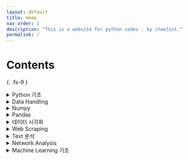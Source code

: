```yaml
---
layout: default
title: Home
nav_order: 1
description: "This is a website for python codes - by chaelist."
permalink: /
---
```


# Contents
{: .fs-9 }

<details markdown="block">
  <summary>
    Python 기초
  </summary>
  {: .fs-5 .fw-500 }

&nbsp;&nbsp; [Numbers, List, String]({{ site.baseurl }}{% link docs/python_basics/numbers_list_string.md %}) <br/>
&nbsp;&nbsp; [Dictionary, Tuple, Set]({{ site.baseurl }}{% link docs/python_basics/dictionary_tuple_set.md %}) <br/>
&nbsp;&nbsp; [Control Flow (제어문)]({{ site.baseurl }}{% link docs/python_basics/controlflow.md %}) <br/>
&nbsp;&nbsp; [Function & Module]({{ site.baseurl }}{% link docs/python_basics/function_module.md %})
{: .fs-4 .fw-300 }
</details>


<details markdown="block">
  <summary>
    Data Handling
  </summary>
  {: .fs-5 .fw-500 }

&nbsp;&nbsp; [File Input & Output]({{ site.baseurl }}{% link docs/data_handling/file_input_output.md %}) <br/>
&nbsp;&nbsp; [Regular Expressions]({{ site.baseurl }}{% link docs/data_handling/regular_expressions.md %})
{: .fs-4 .fw-300 }
</details>


<details markdown="block">
  <summary>
    Numpy
  </summary>
  {: .fs-5 .fw-500 }

&nbsp;&nbsp; [Numpy 기초]({{ site.baseurl }}{% link docs/numpy/numpy_basics.md %}) <br/>
&nbsp;&nbsp; [Numpy 연산과 통계]({{ site.baseurl }}{% link docs/numpy/numpy_arithmetics.md %})
{: .fs-4 .fw-300 }
</details>


<details markdown="block">
  <summary>
    Pandas
  </summary>
  {: .fs-5 .fw-500 }

&nbsp;&nbsp; [Pandas 기초]({{ site.baseurl }}{% link docs/pandas/pandas_basics.md %}) <br/>
&nbsp;&nbsp; [Pandas 데이터 가공]({{ site.baseurl }}{% link docs/pandas/pandas_data_modifying.md %}) <br/>
&nbsp;&nbsp; [Pandas 데이터 분석]({{ site.baseurl }}{% link docs/pandas/pandas_data_analysis.md %}) <br/>
&nbsp;&nbsp; [Pandas 데이터 결합 & 요약]({{ site.baseurl }}{% link docs/pandas/pandas_merge_group.md %}) <br/>
&nbsp;&nbsp; [Pandas str, dt, 조건문]({{ site.baseurl }}{% link docs/pandas/pandas_str_dt_con.md %})
{: .fs-4 .fw-300 }
</details>


<details markdown="block">
  <summary>
    데이터 시각화
  </summary>
  {: .fs-5 .fw-500 }

&nbsp;&nbsp; [Pandas plot() 함수]({{ site.baseurl }}{% link docs/visualization/pandas_plot.md %}) <br/>
&nbsp;&nbsp; [Seaborn]({{ site.baseurl }}{% link docs/visualization/seaborn.md %}) <br/>
&nbsp;&nbsp; [Matplotlib]({{ site.baseurl }}{% link docs/visualization/matplotlib.md %}) <br/>

{: .fs-4 .fw-300 }
</details>



<details markdown="block">
  <summary>
    Web Scraping
  </summary>
  {: .fs-5 .fw-500 }

&nbsp;&nbsp; [Requests & BeautifulSoup]({{ site.baseurl }}{% link docs/webscraping/requests_beautifulsoup.md %}) <br/>
&nbsp;&nbsp; [Selenium]({{ site.baseurl }}{% link docs/webscraping/selenium.md %}) <br/>
&nbsp;&nbsp; [Image 수집 & API 활용]({{ site.baseurl }}{% link docs/webscraping/image_api.md %}) <br/>

{: .fs-4 .fw-300 }
</details>


<details markdown="block">
  <summary>
    Text 분석
  </summary>
  {: .fs-5 .fw-500 }

&nbsp;&nbsp; [빈도 분석 (English)]({{ site.baseurl }}{% link docs/text_analysis/english_text.md %}) <br/>
&nbsp;&nbsp; [빈도 분석 (한글)]({{ site.baseurl }}{% link docs/text_analysis/korean_text.md %}) <br/>

{: .fs-4 .fw-300 }
</details>


<details markdown="block">
  <summary>
    Network Analysis
  </summary>
  {: .fs-5 .fw-500 }

&nbsp;&nbsp; [Network Analysis 기초]({{ site.baseurl }}{% link docs/network_analysis/network_basics.md %}) <br/>
&nbsp;&nbsp; [Social Network Analysis]({{ site.baseurl }}{% link docs/network_analysis/social_network.md %}) <br/>
&nbsp;&nbsp; [Semantic Network Analysis]({{ site.baseurl }}{% link docs/network_analysis/semantic_network.md %}) <br/>

{: .fs-4 .fw-300 }
</details>


<details markdown="block">
  <summary>
    Machine Learning 기초
  </summary>
  {: .fs-5 .fw-500 }

&nbsp;&nbsp; [기초 & Linear Regression]({{ site.baseurl }}{% link docs/ml_basics/linear_regression.md %}) <br/>
&nbsp;&nbsp; [Classification 1]({{ site.baseurl }}{% link docs/ml_basics/classification1.md %}) <br/>
&nbsp;&nbsp; [Classification 2]({{ site.baseurl }}{% link docs/ml_basics/classification2.md %}) <br/>
&nbsp;&nbsp; [Clustering]({{ site.baseurl }}{% link docs/ml_basics/clustering.md %}) <br/>

{: .fs-4 .fw-300 }
</details>